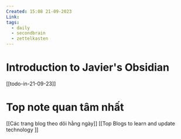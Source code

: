 ```yaml
---
Created: 15:08 21-09-2023
Link: 
tags:
  - daily
  - secondbrain
  - zettelkasten
---
```


# Introduction to Javier's Obsidian
[[todo-in-21-09-23]]

# Top note quan tâm nhất
[[Các trang blog theo dõi hằng ngày]]
[[Top Blogs to learn and update technology ]]
